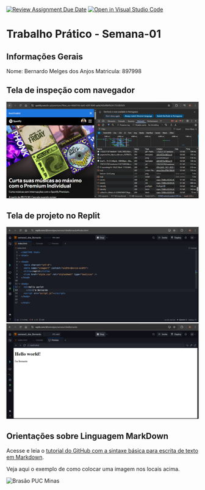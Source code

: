 [![Review Assignment Due Date](https://classroom.github.com/assets/deadline-readme-button-22041afd0340ce965d47ae6ef1cefeee28c7c493a6346c4f15d667ab976d596c.svg)](https://classroom.github.com/a/GUqGQUHW)
[![Open in Visual Studio Code](https://classroom.github.com/assets/open-in-vscode-2e0aaae1b6195c2367325f4f02e2d04e9abb55f0b24a779b69b11b9e10269abc.svg)](https://classroom.github.com/online_ide?assignment_repo_id=20066029&assignment_repo_type=AssignmentRepo)
# Trabalho Prático - Semana-01

## Informações Gerais

Nome: Bernardo Melges dos Anjos
Matricula: 897998

## Tela de inspeção com navegador

![Inspeção Spotify](images/networkinspec.PNG)

## Tela de projeto no Replit

![Projeto codigo](images/replitcode.PNG)     
![Projeto preview](images/replitpreview.PNG)

## Orientações sobre Linguagem MarkDown

Acesse e leia o [tutorial do GitHub com a sintaxe básica para escrita de texto em Markdown](https://docs.github.com/pt/get-started/writing-on-github/getting-started-with-writing-and-formatting-on-github/basic-writing-and-formatting-syntax).

Veja aqui o exemplo de como colocar uma imagem nos locais acima. 

![Brasão PUC Minas](images/brasao_puc.png)
